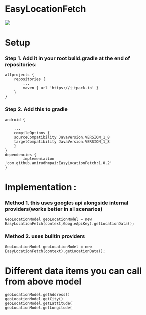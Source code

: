 # EasyLocationFetch

[![](https://jitpack.io/v/anirudhmpai/EasyLocationFetch.svg)](https://jitpack.io/#anirudhmpai/EasyLocationFetch)

# Setup

### Step 1. Add it in your root build.gradle at the end of repositories:
	allprojects {
		repositories {
			...
			maven { url 'https://jitpack.io' }
		}
	}
  
### Step 2. Add this to gradle
	android {

	    ...
	    compileOptions {
		sourceCompatibility JavaVersion.VERSION_1_8
		targetCompatibility JavaVersion.VERSION_1_8
	    }
	}
	dependencies {
	        implementation 'com.github.anirudhmpai:EasyLocationFetch:1.0.2'
	}

# Implementation :

### Method 1. this uses googles api alongside internal providers(works better in all scenarios)

```
GeoLocationModel geoLocationModel = new EasyLocationFetch(context,GoogleApiKey).getLocationData();
```
### Method 2. uses builtin providers
	
```
GeoLocationModel geoLocationModel = new EasyLocationFetch(context).getLocationData();
```
# Different data items you can call from above model
	geoLocationModel.getAddress()
	geoLocationModel.getCity()
	geoLocationModel.getLattitude()
	geoLocationModel.getLongitude()
